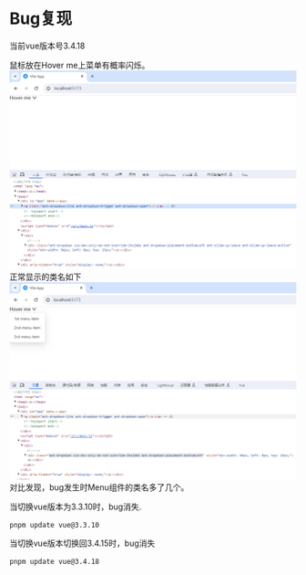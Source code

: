 # Bug复现
当前vue版本号3.4.18

鼠标放在Hover me上菜单有概率闪烁。
![alt text](./image/image.png)
正常显示的类名如下
![alt text](./image/image2.png)
对比发现，bug发生时Menu组件的类名多了几个。

当切换vue版本为3.3.10时，bug消失.
```
pnpm update vue@3.3.10
```
当切换vue版本切换回3.4.15时，bug消失
```
pnpm update vue@3.4.18
```